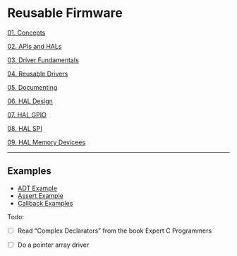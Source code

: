 # Reusable Firmware

[01. Concepts](notes/01_concepts.md)

[02. APIs and HALs](notes/02_apis_and_hals.md)

[03. Driver Fundamentals](notes/03_driver_fundamentals.md)

[04. Reusable Drivers](notes/04_reusable_drivers.md)

[05. Documenting](notes/05_documenting.md)

[06. HAL Design](notes/06_hal_design.md)

[07. HAL GPIO](notes/07_hal_gpio.md)

[08. HAL SPI](notes/08_hal_spi.md)

[09. HAL Memory Devicees](notes/09_hal_memory_devices.md)

---

## Examples

- [ADT Example](ADT/)
- [Assert Example](assert/)
- [Callback Examples](callback/)

Todo:

- [ ] Read “Complex Declarators” from the book Expert C Programmers

- [ ] Do a pointer array driver